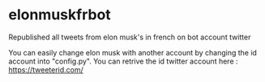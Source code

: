 # elonmuskfrbot

Republished all tweets from elon musk's in french on bot account twitter

You can easily change elon musk with another account by changing the id account into "config.py".
You can retrive the id twitter account here : https://tweeterid.com/
